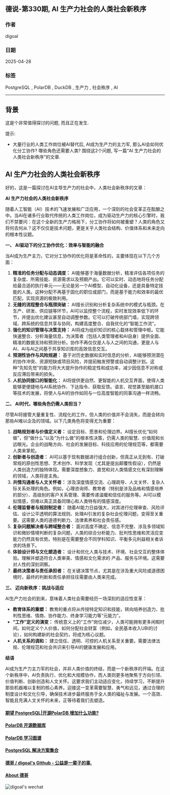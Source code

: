 ## 德说-第330期, AI 生产力社会的人类社会新秩序   
                    
### 作者                    
digoal                    
                    
### 日期                    
2025-04-28                   
                    
### 标签                    
PostgreSQL , PolarDB , DuckDB , 生产力 , 社会秩序 , AI     
                    
----                    
                    
## 背景     
这是个非常值得探讨的问题, 而且正在发生.    
  
提示:    
- 大量行业的人类工作岗位被AI替代后, AI成为生产力的主力军, 那么AI会如何优化分工协作? 哪些角色还需要人类? 围绕这2个问题, 写一篇“AI 生产力社会的人类社会新秩序”的文章.  
  
## AI 生产力社会的人类社会新秩序  
好的，这是一篇探讨在AI主导生产力的社会中，人类社会新秩序的文章：  
  
**AI 生产力社会的人类社会新秩序**  
  
随着人工智能（AI）技术的飞速发展和广泛应用，一个深刻的社会变革正在酝酿之中。当AI在诸多行业取代传统的人类工作岗位，成为驱动生产力的核心引擎时，我们不禁要问：在这个全新的生产力格局下，分工协作将如何被重塑？人类的角色又将何去何从？这不仅仅是技术问题，更是关乎人类社会结构、价值体系和未来走向的根本性议题。  
  
**一、 AI驱动下的分工协作优化：效率与智能的融合**  
  
当AI成为生产主力，它对分工协作的优化将是革命性的，主要体现在以下几个方面：  
  
1.  **精准的任务分配与动态调度：** AI能够基于海量数据分析，精准评估各项任务的复杂度、所需技能、资源需求以及预期产出。它可以实时、动态地将任务分配给最合适的执行单元——无论是另一个AI模型、自动化设备，还是具备特定技能的人类。这种分配不再基于固化的职位或部门，而是基于能力和效率的最优匹配，实现资源的极致利用。  
2.  **无缝的流程整合与瓶颈突破：** AI擅长识别和分析复杂系统中的模式与瓶颈。在生产、研发、供应链等环节，AI可以监控整个流程，实时发现效率低下的环节，并提出优化建议甚至自动调整参数。它可以打破传统部门墙，实现跨领域、跨系统的信息共享与协同，构建高度整合、自我优化的“智能工作流”。  
3.  **强化的知识管理与决策支持：** AI将成为组织知识的核心载体和管理中枢。它能快速整合、分析海量信息，为决策者（包括人类管理者和AI自身）提供全面、精准的数据支持和预测分析。协作不再仅仅是人与人之间的沟通，更是人与AI、AI与AI之间基于共享知识库的高效信息交互。  
4.  **预测性协作与风险规避：** 基于对历史数据和实时信息的分析，AI能够预测潜在的协作冲突、资源短缺或项目风险，并提前触发预警或自动调整计划。这种“先知先觉”的能力将大大提升协作的稳定性和成功率，减少因信息不对称或反应滞后带来的损失。  
5.  **人机协同接口的智能化：** AI将提供更自然、更智能的人机交互界面，使得人类能够更便捷地与AI系统协作、下达指令、获取反馈。语言、视觉甚至脑机接口等技术的发展，将使人与AI的协作如同与一位高度智能的同事沟通一样流畅。  
  
**二、 AI时代，哪些角色仍需人类担当？**  
  
尽管AI将接管大量重复性、流程化的工作，但人类的价值并不会消失，而是会转向那些AI难以企及的领域。以下几类角色将变得尤为重要：  
  
1.  **战略规划者与价值定义者：** 设定目标、愿景和伦理边界。AI擅长优化“如何做”，但“做什么”以及“为什么做”的根本性决策，仍需人类的智慧、价值观和长远眼光。企业的战略方向、社会的发展目标、科技应用的伦理规范等，都需要人类来掌舵。  
2.  **创新者与创造者：** AI可以基于现有数据进行组合创新，但真正从无到有、打破常规的原创性思想、艺术创作、科学发现（尤其是提出颠覆性假设），仍然是人类创造力的独特体现。需要深度想象力、直觉和对人类情感文化有深刻理解的领域，人类将是主角。  
3.  **共情沟通者与人文关怀者：** 涉及深度情感交流、心理疏导、人文关怀、复杂人际关系处理的角色。例如，心理咨询师、教育者（特别是涉及品格和情感培养的部分）、高级别的客户关系管理、需要传递温暖和信任的服务等。AI可以模拟情感，但难以真正具备同理心和人类特有的情感深度。  
4.  **伦理监督者与规则制定者：** 随着AI能力日益强大，对其进行伦理审查、风险评估、设计公平透明的算法规则、处理AI引发的复杂社会伦理问题，变得至关重要。这需要人类的道德判断力、法律素养和社会责任感。  
5.  **复杂问题解决者与跨域整合者：** 面对高度不确定、信息不完整、涉及多领域知识和微妙情境判断的复杂问题，人类的综合分析能力、批判性思维和灵活应变能力仍然具有优势。特别是在需要整合不同学科知识、平衡多元利益相关者诉求的场景下。  
6.  **体验设计师与文化塑造者：** 设计和优化人类与技术、环境、社会交互的整体体验。理解并塑造符合人类审美、情感和文化需求的 产品、服务与环境。这需要对人性的深刻洞察。  
7.  **最终决策者与责任承担者：** 在关键决策节点，尤其是在涉及重大风险或道德困境时，最终的判断和责任承担往往需要由人类来完成。  
  
**三、 迈向新秩序：挑战与适应**  
  
AI生产力社会的到来，意味着人类社会需要经历一场深刻的适应性变革：  
  
* **教育体系的重塑：** 教育的重点将从传授特定知识和技能，转向培养创造力、批判性思维、情商、协作能力、终身学习能力等“元能力”。  
* **“工作”定义的演变：** 传统意义上的“工作”岗位减少，人类可能拥有更多闲暇时间。如何定义个人价值，如何分配社会财富（例如，全民基本收入UBI的讨论），如何构建新的社会契约，将成为核心议题。  
* **人机关系的调和：** 建立信任、透明、可控的人机关系至关重要。需要法律法规、伦理规范和社会共识来引导AI的健康发展和应用。  
  
**结语**  
  
AI成为生产力主力军的社会，并非人类价值的终结，而是一个新秩序的开端。在这个新秩序中，AI负责执行、优化和大规模协作，而人类则更多地聚焦于方向引领、价值判断、创新创造和人文关怀。这要求我们主动适应变化，持续学习，不断提升那些机器难以复制的核心素养。迎接这一变革需要智慧、勇气和远见，通过合理的制度设计和文化引导，确保技术进步最终服务于全人类的福祉与发展。一个高效、智能且充满人文关怀的未来，正等待着我们去塑造。  
  
  
#### [期望 PostgreSQL|开源PolarDB 增加什么功能?](https://github.com/digoal/blog/issues/76 "269ac3d1c492e938c0191101c7238216")
  
  
#### [PolarDB 开源数据库](https://openpolardb.com/home "57258f76c37864c6e6d23383d05714ea")
  
  
#### [PolarDB 学习图谱](https://www.aliyun.com/database/openpolardb/activity "8642f60e04ed0c814bf9cb9677976bd4")
  
  
#### [PostgreSQL 解决方案集合](../201706/20170601_02.md "40cff096e9ed7122c512b35d8561d9c8")
  
  
#### [德哥 / digoal's Github - 公益是一辈子的事.](https://github.com/digoal/blog/blob/master/README.md "22709685feb7cab07d30f30387f0a9ae")
  
  
#### [About 德哥](https://github.com/digoal/blog/blob/master/me/readme.md "a37735981e7704886ffd590565582dd0")
  
  
![digoal's wechat](../pic/digoal_weixin.jpg "f7ad92eeba24523fd47a6e1a0e691b59")
  
